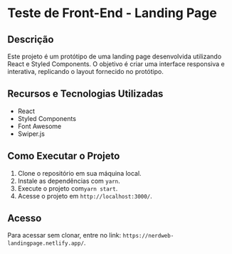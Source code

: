 # Teste de Front-End - Landing Page

## Descrição

Este projeto é um protótipo de uma landing page desenvolvida utilizando React e Styled Components. O objetivo é criar uma interface responsiva e interativa, replicando o layout fornecido no protótipo.

## Recursos e Tecnologias Utilizadas

- React
- Styled Components
- Font Awesome
- Swiper.js

## Como Executar o Projeto
1. Clone o repositório em sua máquina local.
2. Instale as dependências com `yarn`.
3. Execute o projeto com`yarn start`.
4. Acesse o projeto em `http://localhost:3000/`.

## Acesso

Para acessar sem clonar, entre no link: `https://nerdweb-landingpage.netlify.app/`.
